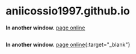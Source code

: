 # aniicossio1997.github.io
**In another window.**
[page online](https://aniicossio1997.github.io/)
```
```
**In another window.**
[page online](https://aniicossio1997.github.io/){:target="_blank"}
